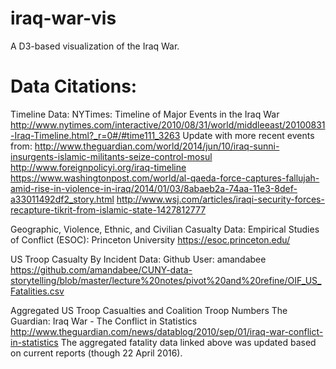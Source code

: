 # iraq-war-vis
A D3-based visualization of the Iraq War.

# Data Citations:
Timeline Data:
    NYTimes: Timeline of Major Events in the Iraq War
    http://www.nytimes.com/interactive/2010/08/31/world/middleeast/20100831-Iraq-Timeline.html?_r=0#/#time111_3263
    Update with more recent events from:
    http://www.theguardian.com/world/2014/jun/10/iraq-sunni-insurgents-islamic-militants-seize-control-mosul
    http://www.foreignpolicyi.org/iraq-timeline
    https://www.washingtonpost.com/world/al-qaeda-force-captures-fallujah-amid-rise-in-violence-in-iraq/2014/01/03/8abaeb2a-74aa-11e3-8def-a33011492df2_story.html
    http://www.wsj.com/articles/iraqi-security-forces-recapture-tikrit-from-islamic-state-1427812777
    
Geographic, Violence, Ethnic, and Civilian Casualty Data:
    Empirical Studies of Conflict (ESOC): Princeton University
    https://esoc.princeton.edu/

US Troop Casualty By Incident Data:
    Github User: amandabee
    https://github.com/amandabee/CUNY-data-storytelling/blob/master/lecture%20notes/pivot%20and%20refine/OIF_US_Fatalities.csv
    
Aggregated US Troop Casualties and Coalition Troop Numbers
    The Guardian: Iraq War - The Conflict in Statistics
    http://www.theguardian.com/news/datablog/2010/sep/01/iraq-war-conflict-in-statistics
    The aggregated fatality data linked above was updated based on current reports (though 22 April 2016).